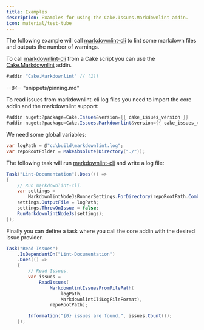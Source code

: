 ```yaml
---
title: Examples
description: Examples for using the Cake.Issues.Markdownlint addin.
icon: material/test-tube
---
```


The following example will call [markdownlint-cli] to lint some markdown files and outputs the number of warnings.

To call [markdownlint-cli] from a Cake script you can use the [Cake.Markdownlint] addin.

```csharp
#addin "Cake.Markdownlint" // (1)!
```

--8<-- "snippets/pinning.md"

To read issues from markdownlint-cli log files you need to import the core addin and the markdownlint support:

```csharp
#addin nuget:?package=Cake.Issues&version={{ cake_issues_version }}
#addin nuget:?package=Cake.Issues.Markdownlint&version={{ cake_issues_version }}
```

We need some global variables:

```csharp
var logPath = @"c:\build\markdownlint.log";
var repoRootFolder = MakeAbsolute(Directory("./"));
```

The following task will run [markdownlint-cli] and write a log file:

```csharp
Task("Lint-Documentation").Does(() =>
{
    // Run markdownlint-cli.
    var settings =
        MarkdownlintNodeJsRunnerSettings.ForDirectory(repoRootPath.Combine("docs"));
    settings.OutputFile = logPath;
    settings.ThrowOnIssue = false;
    RunMarkdownlintNodeJs(settings);
});
```

Finally you can define a task where you call the core addin with the desired issue provider.

```csharp
Task("Read-Issues")
    .IsDependentOn("Lint-Documentation")
    .Does(() =>
    {
        // Read Issues.
        var issues =
            ReadIssues(
                MarkdownlintIssuesFromFilePath(
                    logPath,
                    MarkdownlintCliLogFileFormat),
                repoRootPath);

        Information("{0} issues are found.", issues.Count());
    });
```

[markdownlint-cli]: https://github.com/igorshubovych/markdownlint-cli
[Cake.Markdownlint]: https://www.nuget.org/packages/Cake.Markdownlint/
